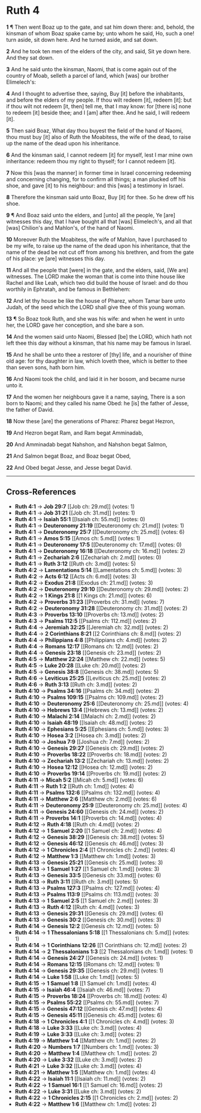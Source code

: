 # Ruth 4

**1** ¶ Then went Boaz up to the gate, and sat him down there: and, behold, the kinsman of whom Boaz spake came by; unto whom he said, Ho, such a one! turn aside, sit down here. And he turned aside, and sat down.

**2** And he took ten men of the elders of the city, and said, Sit ye down here. And they sat down.

**3** And he said unto the kinsman, Naomi, that is come again out of the country of Moab, selleth a parcel of land, which [was] our brother Elimelech's:

**4** And I thought to advertise thee, saying, Buy [it] before the inhabitants, and before the elders of my people. If thou wilt redeem [it], redeem [it]: but if thou wilt not redeem [it, then] tell me, that I may know: for [there is] none to redeem [it] beside thee; and I [am] after thee. And he said, I will redeem [it].

**5** Then said Boaz, What day thou buyest the field of the hand of Naomi, thou must buy [it] also of Ruth the Moabitess, the wife of the dead, to raise up the name of the dead upon his inheritance.

**6** And the kinsman said, I cannot redeem [it] for myself, lest I mar mine own inheritance: redeem thou my right to thyself; for I cannot redeem [it].

**7** Now this [was the manner] in former time in Israel concerning redeeming and concerning changing, for to confirm all things; a man plucked off his shoe, and gave [it] to his neighbour: and this [was] a testimony in Israel.

**8** Therefore the kinsman said unto Boaz, Buy [it] for thee. So he drew off his shoe.

**9** ¶ And Boaz said unto the elders, and [unto] all the people, Ye [are] witnesses this day, that I have bought all that [was] Elimelech's, and all that [was] Chilion's and Mahlon's, of the hand of Naomi.

**10** Moreover Ruth the Moabitess, the wife of Mahlon, have I purchased to be my wife, to raise up the name of the dead upon his inheritance, that the name of the dead be not cut off from among his brethren, and from the gate of his place: ye [are] witnesses this day.

**11** And all the people that [were] in the gate, and the elders, said, [We are] witnesses. The LORD make the woman that is come into thine house like Rachel and like Leah, which two did build the house of Israel: and do thou worthily in Ephratah, and be famous in Bethlehem:

**12** And let thy house be like the house of Pharez, whom Tamar bare unto Judah, of the seed which the LORD shall give thee of this young woman.

**13** ¶ So Boaz took Ruth, and she was his wife: and when he went in unto her, the LORD gave her conception, and she bare a son.

**14** And the women said unto Naomi, Blessed [be] the LORD, which hath not left thee this day without a kinsman, that his name may be famous in Israel.

**15** And he shall be unto thee a restorer of [thy] life, and a nourisher of thine old age: for thy daughter in law, which loveth thee, which is better to thee than seven sons, hath born him.

**16** And Naomi took the child, and laid it in her bosom, and became nurse unto it.

**17** And the women her neighbours gave it a name, saying, There is a son born to Naomi; and they called his name Obed: he [is] the father of Jesse, the father of David.

**18** Now these [are] the generations of Pharez: Pharez begat Hezron,

**19** And Hezron begat Ram, and Ram begat Amminadab,

**20** And Amminadab begat Nahshon, and Nahshon begat Salmon,

**21** And Salmon begat Boaz, and Boaz begat Obed,

**22** And Obed begat Jesse, and Jesse begat David.

---

## Cross-References

- **Ruth 4:1** → **Job 29:7** [[Job ch: 29.md]] (votes: 1)
- **Ruth 4:1** → **Job 31:21** [[Job ch: 31.md]] (votes: 1)
- **Ruth 4:1** → **Isaiah 55:1** [[Isaiah ch: 55.md]] (votes: 0)
- **Ruth 4:1** → **Deuteronomy 21:19** [[Deuteronomy ch: 21.md]] (votes: 1)
- **Ruth 4:1** → **Deuteronomy 25:7** [[Deuteronomy ch: 25.md]] (votes: 6)
- **Ruth 4:1** → **Amos 5:15** [[Amos ch: 5.md]] (votes: 1)
- **Ruth 4:1** → **Deuteronomy 17:5** [[Deuteronomy ch: 17.md]] (votes: 0)
- **Ruth 4:1** → **Deuteronomy 16:18** [[Deuteronomy ch: 16.md]] (votes: 2)
- **Ruth 4:1** → **Zechariah 2:6** [[Zechariah ch: 2.md]] (votes: 0)
- **Ruth 4:1** → **Ruth 3:12** [[Ruth ch: 3.md]] (votes: 5)
- **Ruth 4:2** → **Lamentations 5:14** [[Lamentations ch: 5.md]] (votes: 3)
- **Ruth 4:2** → **Acts 6:12** [[Acts ch: 6.md]] (votes: 3)
- **Ruth 4:2** → **Exodus 21:8** [[Exodus ch: 21.md]] (votes: 3)
- **Ruth 4:2** → **Deuteronomy 29:10** [[Deuteronomy ch: 29.md]] (votes: 2)
- **Ruth 4:2** → **1 Kings 21:8** [[1 Kings ch: 21.md]] (votes: 6)
- **Ruth 4:2** → **Proverbs 31:23** [[Proverbs ch: 31.md]] (votes: 7)
- **Ruth 4:2** → **Deuteronomy 31:28** [[Deuteronomy ch: 31.md]] (votes: 2)
- **Ruth 4:3** → **Proverbs 13:10** [[Proverbs ch: 13.md]] (votes: 2)
- **Ruth 4:3** → **Psalms 112:5** [[Psalms ch: 112.md]] (votes: 2)
- **Ruth 4:4** → **Jeremiah 32:25** [[Jeremiah ch: 32.md]] (votes: 2)
- **Ruth 4:4** → **2 Corinthians 8:21** [[2 Corinthians ch: 8.md]] (votes: 2)
- **Ruth 4:4** → **Philippians 4:8** [[Philippians ch: 4.md]] (votes: 2)
- **Ruth 4:4** → **Romans 12:17** [[Romans ch: 12.md]] (votes: 2)
- **Ruth 4:4** → **Genesis 23:18** [[Genesis ch: 23.md]] (votes: 2)
- **Ruth 4:5** → **Matthew 22:24** [[Matthew ch: 22.md]] (votes: 5)
- **Ruth 4:5** → **Luke 20:28** [[Luke ch: 20.md]] (votes: 2)
- **Ruth 4:5** → **Genesis 38:8** [[Genesis ch: 38.md]] (votes: 5)
- **Ruth 4:6** → **Leviticus 25:25** [[Leviticus ch: 25.md]] (votes: 2)
- **Ruth 4:6** → **Ruth 3:13** [[Ruth ch: 3.md]] (votes: 2)
- **Ruth 4:10** → **Psalms 34:16** [[Psalms ch: 34.md]] (votes: 2)
- **Ruth 4:10** → **Psalms 109:15** [[Psalms ch: 109.md]] (votes: 2)
- **Ruth 4:10** → **Deuteronomy 25:6** [[Deuteronomy ch: 25.md]] (votes: 4)
- **Ruth 4:10** → **Hebrews 13:4** [[Hebrews ch: 13.md]] (votes: 2)
- **Ruth 4:10** → **Malachi 2:14** [[Malachi ch: 2.md]] (votes: 2)
- **Ruth 4:10** → **Isaiah 48:19** [[Isaiah ch: 48.md]] (votes: 2)
- **Ruth 4:10** → **Ephesians 5:25** [[Ephesians ch: 5.md]] (votes: 3)
- **Ruth 4:10** → **Hosea 3:2** [[Hosea ch: 3.md]] (votes: 2)
- **Ruth 4:10** → **Joshua 7:9** [[Joshua ch: 7.md]] (votes: 2)
- **Ruth 4:10** → **Genesis 29:27** [[Genesis ch: 29.md]] (votes: 2)
- **Ruth 4:10** → **Proverbs 18:22** [[Proverbs ch: 18.md]] (votes: 2)
- **Ruth 4:10** → **Zechariah 13:2** [[Zechariah ch: 13.md]] (votes: 2)
- **Ruth 4:10** → **Hosea 12:12** [[Hosea ch: 12.md]] (votes: 2)
- **Ruth 4:10** → **Proverbs 19:14** [[Proverbs ch: 19.md]] (votes: 2)
- **Ruth 4:11** → **Micah 5:2** [[Micah ch: 5.md]] (votes: 6)
- **Ruth 4:11** → **Ruth 1:2** [[Ruth ch: 1.md]] (votes: 4)
- **Ruth 4:11** → **Psalms 132:6** [[Psalms ch: 132.md]] (votes: 4)
- **Ruth 4:11** → **Matthew 2:6** [[Matthew ch: 2.md]] (votes: 6)
- **Ruth 4:11** → **Deuteronomy 25:9** [[Deuteronomy ch: 25.md]] (votes: 4)
- **Ruth 4:11** → **Genesis 24:60** [[Genesis ch: 24.md]] (votes: 2)
- **Ruth 4:11** → **Proverbs 14:1** [[Proverbs ch: 14.md]] (votes: 4)
- **Ruth 4:12** → **Ruth 4:18** [[Ruth ch: 4.md]] (votes: 2)
- **Ruth 4:12** → **1 Samuel 2:20** [[1 Samuel ch: 2.md]] (votes: 4)
- **Ruth 4:12** → **Genesis 38:29** [[Genesis ch: 38.md]] (votes: 5)
- **Ruth 4:12** → **Genesis 46:12** [[Genesis ch: 46.md]] (votes: 3)
- **Ruth 4:12** → **1 Chronicles 2:4** [[1 Chronicles ch: 2.md]] (votes: 4)
- **Ruth 4:12** → **Matthew 1:3** [[Matthew ch: 1.md]] (votes: 3)
- **Ruth 4:13** → **Genesis 25:21** [[Genesis ch: 25.md]] (votes: 3)
- **Ruth 4:13** → **1 Samuel 1:27** [[1 Samuel ch: 1.md]] (votes: 3)
- **Ruth 4:13** → **Genesis 33:5** [[Genesis ch: 33.md]] (votes: 6)
- **Ruth 4:13** → **Ruth 3:11** [[Ruth ch: 3.md]] (votes: 5)
- **Ruth 4:13** → **Psalms 127:3** [[Psalms ch: 127.md]] (votes: 4)
- **Ruth 4:13** → **Psalms 113:9** [[Psalms ch: 113.md]] (votes: 3)
- **Ruth 4:13** → **1 Samuel 2:5** [[1 Samuel ch: 2.md]] (votes: 3)
- **Ruth 4:13** → **Ruth 4:12** [[Ruth ch: 4.md]] (votes: 3)
- **Ruth 4:13** → **Genesis 29:31** [[Genesis ch: 29.md]] (votes: 6)
- **Ruth 4:13** → **Genesis 30:2** [[Genesis ch: 30.md]] (votes: 3)
- **Ruth 4:14** → **Genesis 12:2** [[Genesis ch: 12.md]] (votes: 5)
- **Ruth 4:14** → **1 Thessalonians 5:18** [[1 Thessalonians ch: 5.md]] (votes: 1)
- **Ruth 4:14** → **1 Corinthians 12:26** [[1 Corinthians ch: 12.md]] (votes: 2)
- **Ruth 4:14** → **2 Thessalonians 1:3** [[2 Thessalonians ch: 1.md]] (votes: 1)
- **Ruth 4:14** → **Genesis 24:27** [[Genesis ch: 24.md]] (votes: 1)
- **Ruth 4:14** → **Romans 12:15** [[Romans ch: 12.md]] (votes: 1)
- **Ruth 4:14** → **Genesis 29:35** [[Genesis ch: 29.md]] (votes: 1)
- **Ruth 4:14** → **Luke 1:58** [[Luke ch: 1.md]] (votes: 5)
- **Ruth 4:15** → **1 Samuel 1:8** [[1 Samuel ch: 1.md]] (votes: 4)
- **Ruth 4:15** → **Isaiah 46:4** [[Isaiah ch: 46.md]] (votes: 7)
- **Ruth 4:15** → **Proverbs 18:24** [[Proverbs ch: 18.md]] (votes: 4)
- **Ruth 4:15** → **Psalms 55:22** [[Psalms ch: 55.md]] (votes: 7)
- **Ruth 4:15** → **Genesis 47:12** [[Genesis ch: 47.md]] (votes: 4)
- **Ruth 4:15** → **Genesis 45:11** [[Genesis ch: 45.md]] (votes: 6)
- **Ruth 4:18** → **1 Chronicles 4:1** [[1 Chronicles ch: 4.md]] (votes: 3)
- **Ruth 4:18** → **Luke 3:33** [[Luke ch: 3.md]] (votes: 4)
- **Ruth 4:19** → **Luke 3:33** [[Luke ch: 3.md]] (votes: 2)
- **Ruth 4:19** → **Matthew 1:4** [[Matthew ch: 1.md]] (votes: 2)
- **Ruth 4:20** → **Numbers 1:7** [[Numbers ch: 1.md]] (votes: 3)
- **Ruth 4:20** → **Matthew 1:4** [[Matthew ch: 1.md]] (votes: 2)
- **Ruth 4:20** → **Luke 3:32** [[Luke ch: 3.md]] (votes: 2)
- **Ruth 4:21** → **Luke 3:32** [[Luke ch: 3.md]] (votes: 4)
- **Ruth 4:21** → **Matthew 1:5** [[Matthew ch: 1.md]] (votes: 4)
- **Ruth 4:22** → **Isaiah 11:1** [[Isaiah ch: 11.md]] (votes: 2)
- **Ruth 4:22** → **1 Samuel 16:1** [[1 Samuel ch: 16.md]] (votes: 2)
- **Ruth 4:22** → **Luke 3:31** [[Luke ch: 3.md]] (votes: 2)
- **Ruth 4:22** → **1 Chronicles 2:15** [[1 Chronicles ch: 2.md]] (votes: 2)
- **Ruth 4:22** → **Matthew 1:6** [[Matthew ch: 1.md]] (votes: 2)
